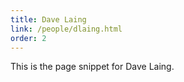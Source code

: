 ```yaml
---
title: Dave Laing
link: /people/dlaing.html
order: 2
---
```


This is the page snippet for Dave Laing.

